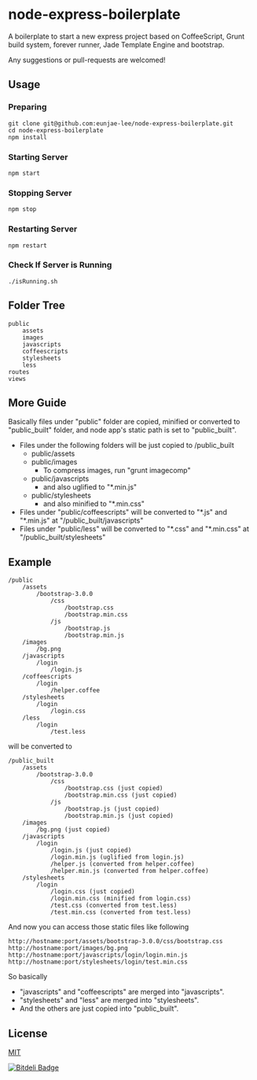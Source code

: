 # node-express-boilerplate

A boilerplate to start a new express project based on CoffeeScript, Grunt build system, forever runner, Jade Template Engine and bootstrap.

Any suggestions or pull-requests are welcomed!


## Usage

### Preparing
    git clone git@github.com:eunjae-lee/node-express-boilerplate.git
    cd node-express-boilerplate
	npm install
	
### Starting Server
	npm start
	
### Stopping Server
    npm stop
    
### Restarting Server
    npm restart

### Check If Server is Running
    ./isRunning.sh

## Folder Tree
    public
        assets
        images
        javascripts
        coffeescripts
        stylesheets
        less
    routes
	views

## More Guide
Basically files under "public" folder are copied, minified or converted to "public_built" folder, and node app's static path is set to "public_built".

* Files under the following folders will be just copied to /public_built
  * public/assets
  * public/images
    * To compress images, run "grunt imagecomp"
  * public/javascripts
    * and also uglified to "\*.min.js"
  * public/stylesheets
    * and also minified to "\*.min.css"
* Files under "public/coffeescripts" will be converted to "\*.js" and "\*.min.js" at "/public_built/javascripts"
* Files under "public/less" will be converted to "\*.css" and "\*.min.css" at "/public_built/stylesheets"

## Example
    /public
        /assets
            /bootstrap-3.0.0
                /css
                	/bootstrap.css
	                /bootstrap.min.css
                /js
                    /bootstrap.js
                    /bootstrap.min.js
        /images
            /bg.png
        /javascripts
            /login
                /login.js
        /coffeescripts
            /login
                /helper.coffee
        /stylesheets
            /login
                /login.css
        /less
            /login
                /test.less

will be converted to

    /public_built
        /assets
            /bootstrap-3.0.0
                /css
                	/bootstrap.css (just copied)
	                /bootstrap.min.css (just copied)
                /js
                    /bootstrap.js (just copied)
                    /bootstrap.min.js (just copied)
        /images
            /bg.png (just copied)
        /javascripts
            /login
                /login.js (just copied)
                /login.min.js (uglified from login.js)
                /helper.js (converted from helper.coffee)
                /helper.min.js (converted from helper.coffee)
        /stylesheets
            /login
                /login.css (just copied)
                /login.min.css (minified from login.css)
                /test.css (converted from test.less)
                /test.min.css (converted from test.less)

And now you can access those static files like following

    http://hostname:port/assets/bootstrap-3.0.0/css/bootstrap.css
    http://hostname:port/images/bg.png
    http://hostname:port/javascripts/login/login.min.js
    http://hostname:port/stylesheets/login/test.min.css

So basically 

* "javascripts" and "coffeescripts" are merged into "javascripts".
* "stylesheets" and "less" are merged into "stylesheets".
* And the others are just copied into "public_built".

## License
[MIT](http://opensource.org/licenses/mit-license.html)


[![Bitdeli Badge](https://d2weczhvl823v0.cloudfront.net/eunjae-lee/node-express-boilerplate/trend.png)](https://bitdeli.com/free "Bitdeli Badge")

